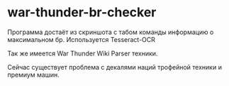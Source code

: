 # war-thunder-br-checker
Программа достаёт из скриншота с табом команды информацию о максимальном бр. Используется Tesseract-OCR

Так же имеется War Thunder Wiki Parser техники.

Сейчас существует проблема с декалями наций трофейной техники и премиум машин.

